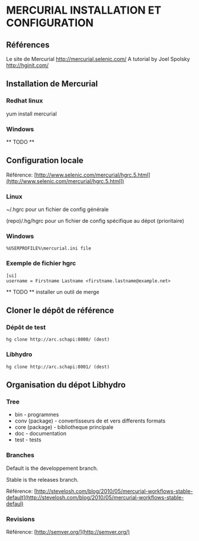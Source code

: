 MERCURIAL INSTALLATION ET CONFIGURATION
===============================================================================

Références
-------------------------------------------------------------------------------
Le site de Mercurial <http://mercurial.selenic.com/>
A tutorial by Joel Spolsky <http://hginit.com/>

Installation de  Mercurial
-------------------------------------------------------------------------------
### Redhat linux ###
yum install mercurial

### Windows ###
** TODO **

Configuration locale
-------------------------------------------------------------------------------
Référence: [http://www.selenic.com/mercurial/hgrc.5.html](http://www.selenic.com/mercurial/hgrc.5.html])

### Linux ###
~/.hgrc pour un fichier de config générale

(repo)/.hg/hgrc pour un fichier de config spécifique au dépot (prioritaire)

### Windows ###
    %USERPROFILE%\mercurial.ini file

### Exemple de fichier hgrc ###

    [ui]
    username = Firstname Lastname <firstname.lastname@example.net>

** TODO ** installer un outil de merge

Cloner le dépôt de référence
-------------------------------------------------------------------------------
### Dépôt de test ###
    hg clone http://arc.schapi:8000/ (dest)

### Libhydro ###
    hg clone http://arc.schapi:8001/ (dest)

Organisation du dépot Libhydro
-------------------------------------------------------------------------------
### Tree ###
* bin - programmes
* conv (package) - convertisseurs de et vers differents formats
* core (package) - bibliotheque principale
* doc - documentation
* test - tests

### Branches ###
Default is the developpement branch.

Stable is the releases branch.

Référence: [http://stevelosh.com/blog/2010/05/mercurial-workflows-stable-default](http://stevelosh.com/blog/2010/05/mercurial-workflows-stable-defaul)

### Revisions ###
Référence: [http://semver.org/](http://semver.org/)
